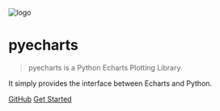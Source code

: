 ![logo](https://user-images.githubusercontent.com/19553554/34926690-2bac6002-f9ec-11e7-8b30-aceef8a814e3.png)

# pyecharts

> pyecharts is a Python Echarts Plotting Library.

 It simply provides the interface between Echarts and Python.


[GitHub](https://github.com/pyecharts/pyecharts/)
[Get Started](zh-cn/doc_prepare)